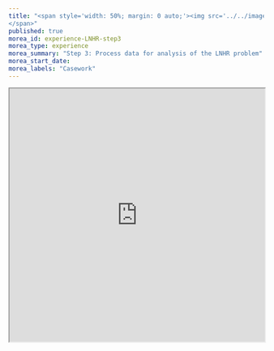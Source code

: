 ```yaml
---
title: "<span style='width: 50%; margin: 0 auto;'><img src='../../images/ProcessStep3.png' height='50px' width='auto'></img></span><span>Step 3: Process Your Data for Analysis
</span>"
published: true
morea_id: experience-LNHR-step3
morea_type: experience
morea_summary: "Step 3: Process data for analysis of the LNHR problem"
morea_start_date: 
morea_labels: "Casework"
---
```

<iframe style="width: 100%; height: 500px;" src="https://docs.google.com/document/d/153mT9kgpSQhHtgqtYNl483v4f6OLWgKpb-FK_BzvqsQ/edit?usp=sharing">